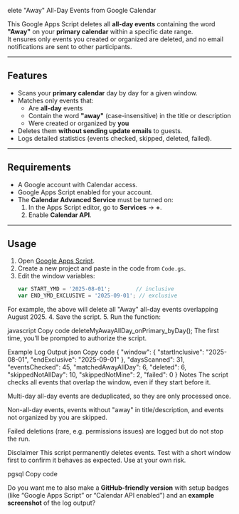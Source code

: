 elete "Away" All-Day Events from Google Calendar

This Google Apps Script deletes all **all-day events** containing the word **"Away"** on your **primary calendar** within a specific date range.  
It ensures only events you created or organized are deleted, and no email notifications are sent to other participants.

---

## Features
- Scans your **primary calendar** day by day for a given window.
- Matches only events that:
  - Are **all-day** events
  - Contain the word **"away"** (case-insensitive) in the title or description
  - Were created or organized by **you**
- Deletes them **without sending update emails** to guests.
- Logs detailed statistics (events checked, skipped, deleted, failed).

---

## Requirements
- A Google account with Calendar access.
- Google Apps Script enabled for your account.
- The **Calendar Advanced Service** must be turned on:
  1. In the Apps Script editor, go to **Services** → **+**.
  2. Enable **Calendar API**.

---

## Usage
1. Open [Google Apps Script](https://script.google.com/).
2. Create a new project and paste in the code from `Code.gs`.
3. Edit the window variables:
   ```javascript
   var START_YMD = '2025-08-01';        // inclusive
   var END_YMD_EXCLUSIVE = '2025-09-01'; // exclusive
For example, the above will delete all "Away" all-day events overlapping August 2025.
4. Save the script.
5. Run the function:

javascript
Copy code
deleteMyAwayAllDay_onPrimary_byDay();
The first time, you’ll be prompted to authorize the script.

Example Log Output
json
Copy code
{
  "window": { "startInclusive": "2025-08-01", "endExclusive": "2025-09-01" },
  "daysScanned": 31,
  "eventsChecked": 45,
  "matchedAwayAllDay": 6,
  "deleted": 6,
  "skippedNotAllDay": 10,
  "skippedNotMine": 2,
  "failed": 0
}
Notes
The script checks all events that overlap the window, even if they start before it.

Multi-day all-day events are deduplicated, so they are only processed once.

Non-all-day events, events without "away" in title/description, and events not organized by you are skipped.

Failed deletions (rare, e.g. permissions issues) are logged but do not stop the run.

Disclaimer
This script permanently deletes events. Test with a short window first to confirm it behaves as expected. Use at your own risk.

pgsql
Copy code

Do you want me to also make a **GitHub-friendly version** with setup badges (like “Google Apps Script” or “Calendar API enabled”) and an **example screenshot** of the log output?

